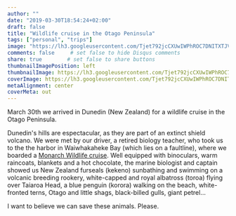 ```yaml
---
author: ""
date: "2019-03-30T18:54:24+02:00"
draft: false
title: "Wildlife cruise in the Otago Peninsula"
tags: ["personal", "trips"]
image: "https://lh3.googleusercontent.com/Tjet792jcCXUwIWPhROC7DNITXTJVpKE-RVd_aGp0Ne_Q03Rs1IlJ9-geZBKtcEEdei_4TTlGUFephGtjdqryKLKHsiX3FE7kJURQvU2qU4BcnlMisBHUfdkDnbZBFOSS79XY2Z1MoA=w1920-h1080"
comments: false     # set false to hide Disqus comments
share: true        # set false to share buttons
thumbnailImagePosition: left
thumbnailImage: https://lh3.googleusercontent.com/Tjet792jcCXUwIWPhROC7DNITXTJVpKE-RVd_aGp0Ne_Q03Rs1IlJ9-geZBKtcEEdei_4TTlGUFephGtjdqryKLKHsiX3FE7kJURQvU2qU4BcnlMisBHUfdkDnbZBFOSS79XY2Z1MoA=w1920-h1080
coverImage: https://lh3.googleusercontent.com/Tjet792jcCXUwIWPhROC7DNITXTJVpKE-RVd_aGp0Ne_Q03Rs1IlJ9-geZBKtcEEdei_4TTlGUFephGtjdqryKLKHsiX3FE7kJURQvU2qU4BcnlMisBHUfdkDnbZBFOSS79XY2Z1MoA=w1920-h1080
metaAlignment: center
coverMeta: out
---
```


March 30th we arrived in Dunedin (New Zealand) for a wildlife cruise in the Otago Peninsula.

<!--more-->

Dunedin's hills are espectacular, as they are part of an extinct shield volcano. We were met by our driver, a retired biology teacher, who took us to the the harbor in Waiwhakaheke Bay (which lies on a faultline), where we boarded a [Monarch Wildlife cruise](https://www.wildlife.co.nz). Well equipped with binoculars, warm raincoats, blankets and a hot chocolate, the marine biologist and captain showed us New Zealand furseals (kekeno) sunbathing and swimming on a volcanic breeding rookery, white-capped and royal albatross (toroa) flying over Taiaroa Head, a blue penguin (korora) walking on the beach, white-fronted terns, Otago and little shags, black-billed gulls, giant petrel...

I want to believe we can save these animals. Please.

<script src="https://cdn.jsdelivr.net/npm/publicalbum@latest/dist/pa-embed-player.min.js" async></script>
<div class="pa-embed-player" style="width:100%; height:480px; display:none;"
  data-link="https://photos.app.goo.gl/R59YqEnEng3TBFci7"
  data-title="123 new photos by Jorge Cortell">
  <img data-src="https://lh3.googleusercontent.com/PzNXVCXVqO5xOMgJr4GQ0A9iEl0L01HkmHYjUEkOX23VLkfqQYHZf1_OLCw52dn2nWE8vIZ2p1A3cZ25qFNKAqKIUMpDrIstOgAJOvICnkHKh5s3g3Kdid8CW1Df7RIGItqI-28pQJg=w1920-h1080" src="" alt="" />
  <img data-src="https://lh3.googleusercontent.com/I4Sa_EH4TWrjqCJjzTTW30NuF17XH6v94P6xRAvZG1cpOxgqF6G8KJPrOgHSxJlV-Oi-V2D7HwmHBz1VyHeNyww-KkqNJIeDYN0cUmH_ITZzLVbNHAcUmdIRgy3SnpYGE9-NWcYIiL0=w1920-h1080" src="" alt="" />
  <img data-src="https://lh3.googleusercontent.com/Py_i7_mTiAZZnoU3n4fHxfiTbVpv_SPA4pL1JvPJ0xVaHGqbR5FMA2DKdA01Qj-XQmRi7b1MNQ12voi-hP708tUC8PBbHtBejRk732CMqj6ta7E5cMwOzI7B7jZy2xzl1421jMxvs2k=w1920-h1080" src="" alt="" />
  <img data-src="https://lh3.googleusercontent.com/n3C5RW3NjiyJQoIah-nKP_26RmbeYQNZoVxUBBEzGkk1RkkZXUWZzxvAy34_uaMysVQjrIwwrnzjh-IGNR8CYjcwGg1GUiHjFF26VkMY-HcG4VONTwZGKy0euiuA4_RQlxURjgUYjr8=w1920-h1080" src="" alt="" />
  <img data-src="https://lh3.googleusercontent.com/uj_aenLzTOroHb8B0sMfCpfzCNrc2TmcRzf3TNOM0nOb2xd3-pL3B3mSzTJdwQ2NUO8vYZgCXliPcr5c3rlWOkAvCYpdVbtN_pTSyt6vZBulNahGkZj41oAYLY49bUGHkxeQ_veQYfU=w1920-h1080" src="" alt="" />
  <img data-src="https://lh3.googleusercontent.com/1qy4S0mJ0a9txd_6Tzw62tl0VEvfQ4pE9jwLtk1QjpJXMWxlOqr7l8Zm6gs7h-jjogbQnCJxcpUZSd7InEPY4lqyzT_Wd_kKGowVRBURqJJbnVWvH-zpf1DE4A_srdTGkeYcPmQzjLQ=w1920-h1080" src="" alt="" />
  <img data-src="https://lh3.googleusercontent.com/PiBHFBUazqHPU_aXn17fTy7iYJSC2mHIpX7VjjPpfDy7kw2F4YrsBa4Em3qCsUTdQ9oNFOk3gVwTGkdJ4kgyW5FOroFSwAZFVwuCicyxyW9Ll5s1L8i0shs3aRkENvcWGAZQH7dBY-I=w1920-h1080" src="" alt="" />
  <img data-src="https://lh3.googleusercontent.com/hAtJsPmthpr6L3a9n_ZGmz635l2cVIyx3m5FlmSBbzwxtkIICJ4oS84TQXytsZMQx3QKMXmDbwBCfFBDJy_wNzGsQymUivddsnFIqouM51W6GmC0XPSQQKD-B4W5a5SsN8uzTjyruyE=w1920-h1080" src="" alt="" />
  <img data-src="https://lh3.googleusercontent.com/0DsP9gLd2NI2cWhUlBtVYIKbY-W1NU9lWyaW0KoV-QBIZCnpqw52_jH0PtMt28YxFwK_XD6llnDy6u9UXG6aE3qIAyqovQEzUCfYAK8D9A_2b2sceg0mHzk2N0WAvfqppTYm89g6SzI=w1920-h1080" src="" alt="" />
  <img data-src="https://lh3.googleusercontent.com/T-xTgXjJmArbJ-KXZQyzfzrgvoxpIL7fbX_jfxkibjXVFkaAMHg7_0ZuArUKih8O4GQh68rFtPqTNfOSG-u2NDlaEMXVn_iMq1lRYxaZNuw12sf6qZnNRKEwKTRlDs1avv86mypf94M=w1920-h1080" src="" alt="" />
  <img data-src="https://lh3.googleusercontent.com/b1rybIwzqNxWw7324o7iPetlwsQKLl934p6dD790X2CYzF1vm-82xZeQEIURyofsNr4TTkqgSVdT6wa-rqpHOSEA2ll7iP5QpjRAkXjkqVCaZLubAKNbCWH8CKFkfzz_0yv54aSqJ3M=w1920-h1080" src="" alt="" />
  <img data-src="https://lh3.googleusercontent.com/RqOc7aFc8TNqpC8TmXrM1RZy5Y8lPfcE_nQClx4qmuk4Dx2WNQFdE-nQDwVVWblEnnhWt3yHq6w8437Xo3Zs3VylyEzzEr2EXvzCbHBaZP9TSzANcpG5HipHm7X15U2_leePRzDgdq8=w1920-h1080" src="" alt="" />
  <img data-src="https://lh3.googleusercontent.com/4bIihpN8hjyyea_7_gGgsPkx9CU5XAeHe81yzAKaujZ5gox2Y2OllucSBHF2eKyEYApqkLEF4Q9Tw0m-TpNIcmlzOPSOFoQZpXWtZ1qr3NoCMqXoMw3AGN9WM9K-phZtX-rnzJ5clYI=w1920-h1080" src="" alt="" />
  <img data-src="https://lh3.googleusercontent.com/EINXNTjNgUpA9W_177bmca9aDFh_o-Z7-Jwoqon7l4v8tAMsNj3yD7ghlLMKiRLaUuVHiiXz0ogo2P2F9RhxtU1DcYdoNTEvFomwO0qdcuzMsLdemvu9Tf5zqtR4hCC_5-rF9zF5Iig=w1920-h1080" src="" alt="" />
  <img data-src="https://lh3.googleusercontent.com/2QWe0_s2WXeSejdveXgZ2K4QqxanHiWUUYg5zBmgl-8m7gWy-0KERCLL8iWQGprMKiPC8VEbUYqf3aHFwjylSYSUpDHZFQqVr6ckqKNM3b7PGmp9tgEzqCexYVFdntnDjyY_Sv2uRZ4=w1920-h1080" src="" alt="" />
  <img data-src="https://lh3.googleusercontent.com/WOApMHQjFwX_n80Ibf_BtAa7fhvM0T_jT1K_C59sfRobR5J_hTyi8tU71ArQ4UNe7ON0EIOYhroixNweZH_RmAvDBrrgCFeKurYWwZCDgSe5ZnKozv8hHdRSFPJuCuFI8ZNvFK4Gi2g=w1920-h1080" src="" alt="" />
  <img data-src="https://lh3.googleusercontent.com/8UQBE-FxfBIiWS9VfkRLp1JXnUOlI0p8IROF2Wvf58oFrAH4pWkZvw4wTXweowvl_gjfEHOGtb5e6bvj1qCz4qUhyv7rG-2qpprBB4mzmXCPPrJPOlt1JZ7_wCHlApP5edYIdI4VZfo=w1920-h1080" src="" alt="" />
  <img data-src="https://lh3.googleusercontent.com/t85RQ2uH1CH0woQ-wIlrPDQq7fkWcEONU8Wc-T5Jb73By6eg-aTsXpjzbEw5OrXIaYqkbPbnA7zIj3lFBF7ToP7MhFPxwSYpjUGcpX8J1Hcr8F0s4urvFGwYwY0z4kcFb3k_Cg9KkgE=w1920-h1080" src="" alt="" />
  <img data-src="https://lh3.googleusercontent.com/aJLAGxX00lHr_n-CwfZV0nB_BLnByV8AGAtpUCIXjaiiWq4ORAR5PW4SKiSa2HxBUd_YVrHl1fLnY4o--YxiwiDFHWWjr3eSfEoCNgrXpEfwQ1uE-JMnSh1jLbofoMqil3_xD5dnZ7U=w1920-h1080" src="" alt="" />
  <img data-src="https://lh3.googleusercontent.com/hfM__DbWU5d1c4LqgRnU1Fk-IF4YkXo6ZF7AbvELbyZGf60iFD9-a66_7x-FmpZ0hI1JlwuD1KvuoJiEnPwyDZVPvHV1HI__adTgwFCeJn9pezsKANo6Z_5ixf265vRO3ivR0v__j4w=w1920-h1080" src="" alt="" />
  <img data-src="https://lh3.googleusercontent.com/WRteinUA2b-dDKsbHGzbQHGF1fOy-vdNqwMaHSugdj4785w-7Wv-okVHqWCB42ezKM7iGL9sxYlPwnaKf8HzvYjqqzL4d02Vd1-6HbSegtV30IQzYGfafNBsY1vpPZt_HGBMbk3D2V8=w1920-h1080" src="" alt="" />
  <img data-src="https://lh3.googleusercontent.com/XW2TTejVlby5Zk1ZlScmvXju2iagMH5dkxNL0B_gorLIbrYUm-MGO3rW9rVknwsEXfK0jP4MxoEYC-kHwU_oYwAGqfaEocQgq4e5JnWzDgzz65shvuRHmX6Lt840EYC6soMzkfVeUcY=w1920-h1080" src="" alt="" />
  <img data-src="https://lh3.googleusercontent.com/bn-xUBPgL1ocGel4GfJ0ZctDAAIOeoCJ-iU10KmwiFvgdWpjPuNMPzRJY-EAY7aVG-Qb9kJL7VPO3C2H9f4WKA0mw-PZJJ7xkOTa_VtUv6S5S-hhz3FjTfWy4YJJmLomgEFFg66pcUI=w1920-h1080" src="" alt="" />
  <img data-src="https://lh3.googleusercontent.com/GV4p2NL0jtt9Mq4HiNbFsiba2B_ADo4hFCoKQ_gRhGIDYEmDzfQNYeipoQShdxxYtBkV8S5lbohlZuO89mXO0FAvcl5GgF1-wPqF-zkxTptBKkALHIfwc4BM1cJ9JVvlaKEJo9sGUuQ=w1920-h1080" src="" alt="" />
  <img data-src="https://lh3.googleusercontent.com/cLwBZTLihnniHGn2FACKTQAeGB2Cxag4K35OScUW5O0OEOfqDQk4mCdyqg-PbSD0z79lOLwXz4rqyAacXnPasyGKqrAh0Ylelp64hzRGuHfgNVvmjD_i1o-yiu128dUvP7zKMGAsBNs=w1920-h1080" src="" alt="" />
  <img data-src="https://lh3.googleusercontent.com/fPxm8TN1U4i0Lm9VrDtlSQ9ZfVIidAOSuABHa2f_mCMnd8h6N_sSTerYOEYoob4ZGBJsvoYjSC0mpUykq1AsFnbeQNr1tdxrMKmAigElXQBMV-p9bw5_fZzIX_17rfxOz6bQLKlz5AQ=w1920-h1080" src="" alt="" />
  <img data-src="https://lh3.googleusercontent.com/AxVNrCuWo6a6tJrgWLrc1WzgOTVuFQdFCr9diHC-faiCOkqHfE5l_JslE9L0dMdaQ7zTuXxF7qXEo4iO39hTJgz1YE4G9RevKJiDon4AiFXdYK1Vze9bhLdFWrme3B810wX5wfAyyEo=w1920-h1080" src="" alt="" />
  <img data-src="https://lh3.googleusercontent.com/7FuclPwjIJe9YaH7cPpkfEAz4AUfnJ7xg7c1xR8z30RezUIo0-6_-oT6ibF99RcLstL6QivFzmo8s-LfnvmVbrlb3B92KvvYrk22xKrOahBmyEm7m96hGwucqn-1XVQ3oUWx_AVA4Uc=w1920-h1080" src="" alt="" />
  <img data-src="https://lh3.googleusercontent.com/Dw7c6jCbqoVvV0WwrmG-c3UpIPHJFKxkLMDY_MkCxuPu5QBD0c9U0btXcAu70-9d0r2cQJqTMj9l-gyGfjSuW-zyQOmp-vFXOQ07JkVwc6P6A_TcjgA-_vm0e__rhIl2htLGpZ-KnY4=w1920-h1080" src="" alt="" />
  <img data-src="https://lh3.googleusercontent.com/xTWLbXr0Fgn1YcHWKhpqbSoZyyQbwsjsvN1ET0DI4F-GSBTqNg4fV8xKCDbGUFp3klmBDvXCJ_1zUE58XGJgq1WSvisyEEoux16-re6-dGMWHRMU-tFVXJdiirofhZXdWEDdgc_qBKY=w1920-h1080" src="" alt="" />
  <img data-src="https://lh3.googleusercontent.com/yVtcfZyA3xMINCRepZQnMmzM3UExMwI8zHdHCxOSZhieRyDckiyoUNey-WbUpb3xBP-pwHF7UVaSxF_4xuruM35AKDGBRptuDsBTpvo95ag9tvvbHq-C5D7dKA0DrnnZPuXRdkV7Yyc=w1920-h1080" src="" alt="" />
  <img data-src="https://lh3.googleusercontent.com/1q-M75U4PIEFKnTRP1CdlOH-a4q0jxpL_DK6Ivg8vdXp218bOc7rDuXwh-8EDP6Bw5AHrn8HVM-6QgNOxUx45C6mubjbDL0VUw1PBSMjlYIU-eg9tEAzt77hZvNzCC-45g8J3PrOb6I=w1920-h1080" src="" alt="" />
  <img data-src="https://lh3.googleusercontent.com/vxz_NO--G7LfJ7P3NWClD9nFSPNSKyOtmw-mRV-C9_7bgC9bDJdctZ_FrJH6vDgMTY80EJ7lF-P8Dtq8XXItiV70rO5JUGxS2aNETDG7SrC1W7SE6BtARYHRNBDAcRWrXEUEeT4QPpI=w1920-h1080" src="" alt="" />
  <img data-src="https://lh3.googleusercontent.com/wXSU2me815PFQjLCL7PG96x_dq3Z3AI_U87oqx3BJXfKvD3aBgJ03f4rQ9B5sxtrXEEI85SWc9ujoCgRjr5z7mxbJ_cAxTeLXJnTamIuXxwKUP_OGiP2vtcdaFze98rBO5-pzp7i9HE=w1920-h1080" src="" alt="" />
  <img data-src="https://lh3.googleusercontent.com/SNQu3GEXVC82HZozBUWwHSeSzYpnmfZ1JQUcp95yYGsKESZV6KXorGusGorKdhwhQeSXBDvsrQsC5RHMTxzGn8rcyr3HvlXzqgexmgo9oAE1ISplrSm9bumkNCJSwQpYJKc-PZ4kjyA=w1920-h1080" src="" alt="" />
  <img data-src="https://lh3.googleusercontent.com/wbgmKhuXjNOhOq41WhJsipwodc2iHIuS0vqot380i4Cf8XWPPh4ZylnrGN8Z-2i4PLdKRstBa2c3-om0ObVq7v5wRwThBZGCTOzkpWcRVI8uNuga7D3svnnS8fWFHP9dn8AAsE838g8=w1920-h1080" src="" alt="" />
  <img data-src="https://lh3.googleusercontent.com/p5BZLT088hL34qGSaSccHzZHTOVfv2s4NSL5B7Fr1PMN5rfHZkZ3zbNeVCzz8Zyo__MpXiV-RhCuENd02xp4etXI_gsbyfnJHwEApTpK4BCwH50BYQmlfx39KpKPZMGwiL4vj3Cm7kg=w1920-h1080" src="" alt="" />
  <img data-src="https://lh3.googleusercontent.com/4tR79pJd5aTRZZ0UsrtuoC2sEpuBcgTY7ZKReowGcpFwJRXE4Y_OvltuDg5kInSMc19xtr5HEaPe0qDQsRcQdTwHYPw0r0GRofpTPngHp9ercSULOvz1bD88lcV8tgVanFe_v3E_Jto=w1920-h1080" src="" alt="" />
  <img data-src="https://lh3.googleusercontent.com/hdCXUsBMdDfv3idEtvEEQoRnufxxMHGaHNgQb1xY8zQhxo2FYf4K992O19MeX8BxtJ9eucWMe_6V2ukBpVyfPb_aiR6_963QN6k2S_fxcFbnN-lQzUp2piSJfQdbllG4V_qUrXmE8rY=w1920-h1080" src="" alt="" />
  <img data-src="https://lh3.googleusercontent.com/K6CPeG5zCqD5-WY8zjknCJzL0anMxn2qCwLHOzk92aVXvh46lM4-NSjCvPjKFEMgrWDUHvnqt-Yd793T8I5JtIvi-iBaT7FQ_JsexLFvaxPyo0o7SfriZCqkePoLSiCOuGlj0OND2L4=w1920-h1080" src="" alt="" />
  <img data-src="https://lh3.googleusercontent.com/U0S9idguPLCblpyBC963CWpZ54nHWLABRFJuzPC8If1rP2Mg031GwxtMH5hvb-0u4N1cZKLb8jZs5YGJTU4B_sBHq8FCLYMYZ6gqqmfexpFy1poPPVyVu9VMSc6sZNjFCM9ESkNhEqg=w1920-h1080" src="" alt="" />
  <img data-src="https://lh3.googleusercontent.com/pfjHMID8X8Su6k8-2rkTaDjcuoCNFWn0Xr9aQetGDjQtF8XgjJ0lKVO2wNtak6oR46ow8STOzimDTrvhIq-LubtC0PUR7_GBflEw62488Y4ma1zdsaCibESOrcawOYOE8fv6D9KCsLw=w1920-h1080" src="" alt="" />
  <img data-src="https://lh3.googleusercontent.com/gUJUyBKHAAuCwKDjiSSiSAABmcPlQPCHDr1JvlOMWphvoEMKyWOXKOoHNDpTC1fe-9it4htiNKMI6eaOQAxeIM_58i6SZgU-4dz5Bs9AOlDBkQK0T4tbB1jLtYjS5aNEAv2N-Pj8bS4=w1920-h1080" src="" alt="" />
  <img data-src="https://lh3.googleusercontent.com/zSnIU44UGtl_IBK6z9Soa7Gu63ULZwX6SadlIdngbZRwWvXTTUvlYtjnlXIyI-oyC7Our_Wjvt3MSg5gyfEbfMZrJgkNghnVaa4MRAnEkA7tWC176vnlGp2KzeGkAokpAjTs2YDkG8E=w1920-h1080" src="" alt="" />
  <img data-src="https://lh3.googleusercontent.com/Mog54sKC1B4ZRXyEJg44TOPe12NaskKn9Y7PSUVZIYWlbfgq_V79kxVEaiiXNzhhdRen7NGraERKI1PV-oNqoUgEC4WFMSTliu7BgLdaUr5gKU2zAXG7v75N0StvonERSNSt-zxZh9M=w1920-h1080" src="" alt="" />
  <img data-src="https://lh3.googleusercontent.com/zr9ZUuyVfPZ4KShzC2LSasegcJoKQnmkrI2Yg90q9rzpM2KHoynvFp6Q-cZrzit3EhgigaLAxeZduC3unOojMBjaViim-6MHZtIPpLAF5JsgXDpVJELhum4Eq2zJPDaIgvxtNT1WDUc=w1920-h1080" src="" alt="" />
  <img data-src="https://lh3.googleusercontent.com/Y0FgfV5EcLpuV9hb155pBEq8ZOjxfvGt8wuRRW3ygNIoEzVeKb2qyJJ1Tfpr_RBoqYCyntBSAXHcKJfuEMWGRKRoRZVlFQ_e_72oiiHQaWlOUBbNRrEciXPBQJJ4sPoQzBo92AtZ2y0=w1920-h1080" src="" alt="" />
  <img data-src="https://lh3.googleusercontent.com/gBFkl5SEDjNkWHwNyqyJbU8iHz9pXErPIyFBCi7pcmkhEmU5CQTKy-dHnsuuKGV1OTMz30r05FYPbVMhBY5W0FBPeYcC99Y-692WyZ1yC_Gc8GuOYUyDYfYUSxZXWE7ImOp7fdBoJSI=w1920-h1080" src="" alt="" />
  <img data-src="https://lh3.googleusercontent.com/ds-Ljqvz1YPzd4OT7DXTEwPVuTHn-peaSQ-J51NWGfK5SVS2cV7RsLIWKRwhbnX328ZhfVO4DY-OEGqaRdOb8VDNsL30Z9Byo39rcB2vLDDYZlLqdBZJwZFdTBLgOFyGzYvoD913omg=w1920-h1080" src="" alt="" />
  <img data-src="https://lh3.googleusercontent.com/s6KdzZKCOjXlQ-KEYAg96rMc9IE0w7OYppkHEdn3jHINeKw6ZCC-1tF5X_TywC6fusJPLP9JglfK64BIibyQVryobD-SF2pdts96l-ybitJiuKbvAIkhHPV8usWUzSquYEEir5URfWM=w1920-h1080" src="" alt="" />
  <img data-src="https://lh3.googleusercontent.com/-QIKYJcU5cn1raRDpTM7bRXWcTwQXCiW1kgNf_TARlT2o63Wn_HP6LmfWd1_jEtnBvUeKNnFHniRYD7OuHP5RCMXMiDmUVEFmX7m2MOhLO7g6ugk7oMvmbuefhNWp62EEQhDZ1Qr_js=w1920-h1080" src="" alt="" />
  <img data-src="https://lh3.googleusercontent.com/VDy9DR6kDXn2n7FMtmYmdbkgygnqETv3rqOX6DOYL2YxzjjNPfv_0X9LoNfGyYfdnKmEsylP5bYcAwfzApWEzDWc_ue2-NMtVnMfEzYPMO2KojwqrSjqSaFQMO9zPYDB8numBwCyfPM=w1920-h1080" src="" alt="" />
  <img data-src="https://lh3.googleusercontent.com/A3IhFn9T4wqVeBeiFD5pe_ZUm-OvSzjtZQHxZ96GgDbdHRjaS7rrZvE3l2jkoQ676EKsk8BizWQ8mFa3cSfy36majEoCSIUQkd1KAeEaHnu5SJkrP4sA-jy-6DfAZZvCm5WAmht8F28=w1920-h1080" src="" alt="" />
  <img data-src="https://lh3.googleusercontent.com/QQ3mjHPpxL2_G39Ib3V3y0YdvgNdWT-caxJEl72o2gubCJqIZqB6NBUdfD514ISK_eDkU9z7JPbE995Y5aIfsbtjnEd1heg0A8exyANsNDcX9Q_Uz0q1BkG_XJfX1q9HpwfpFwx6S7s=w1920-h1080" src="" alt="" />
  <img data-src="https://lh3.googleusercontent.com/n0Tq0AdrlAN6e2XFuiLOkXCugphU8U1Cw7Ia8wQhDk7Iphhxlj_yc4y4X_0ChAKuNyFeg3LXFygV7RyJHCTxMGdTBGBZGf2jKm3S2Px13p_j8cU4WG1M-iA8bozNa_3U60rYOkDYK1Q=w1920-h1080" src="" alt="" />
  <img data-src="https://lh3.googleusercontent.com/uQIuLzFCKUGDF3IhfEwnfd5koGw9KyNEud1wBiaS86XWzMaZ2McSH_30XS7UMnlgzNB_KKhPEvY6HRc-qpzslLklJAvn0kxCTf58RPfX0bqbnGuUupxLVqpj0BmqiS-s9ytZhJQAFLw=w1920-h1080" src="" alt="" />
  <img data-src="https://lh3.googleusercontent.com/ZV5t6GPLLGp97Bir7brgQrx07wzopK0szUt3hZ-uB-v00OLyB9EWDHtQFlPPp15Bw-gitCkA2dy5Drb0DzZUQugEAUOwNkOHazFvfqx03r_nJUEEEhdmtIZ34BXZI14eyiLirnd-A4I=w1920-h1080" src="" alt="" />
  <img data-src="https://lh3.googleusercontent.com/P6oCdMf2RhPPNHiAXhW2Je2Fs8ashho0U5h8ggRfn_9Tf6Hf_-BXOY-vDoWEuqjNmXsF0JPLhm0wKP51sVq55UhHTx6CIXgDPWmxEGqXD6o4DRVkOQvub-IQc94CJrGn9apitiCdpdY=w1920-h1080" src="" alt="" />
  <img data-src="https://lh3.googleusercontent.com/gcGEIwxcXOx4ASLMFKUyxiUqTuzKP-yzeUASjcB6NKKgXbK97lhFnBY0psNP6x6pTVZiv15yB3OTbAl3Xt8Kq-RdOjL1EcU_0fTQZysiyLRhKw0eWJGnnHe-GZqPxrE8BysLAVM8q2I=w1920-h1080" src="" alt="" />
  <img data-src="https://lh3.googleusercontent.com/7k8_jqavY2s2cTLPVT434N6mZh0pdzmpKfilQfSCCHkoBKWKUYgu1SLO5RNV1VN4xwNOmHVtn8Z7YYUvO8VGfxVT7Qj9_hkKI5ZAFOqup2Dbrqh-h-SoH1o79SBdJiZJ3uNCU0LERE8=w1920-h1080" src="" alt="" />
  <img data-src="https://lh3.googleusercontent.com/f4ovVfRl-LQGo8yDo2EBQ7hPTyJqeA0rsD_wOnOwxVANh9qCV-CtPOyJ-g_ZSAfa-JlQGX4eH4f3C6jkU71JQ8F3vbo4kBc9DwnzNYSIpmT8qkwg6eHjX6XscLp-V7aKAcnecvDr8ig=w1920-h1080" src="" alt="" />
  <img data-src="https://lh3.googleusercontent.com/pJlevj-QDSf2TvYxTPEpwANqyoXyxwDs7YHCRGGTw7v8zGw9YRkzUFtY-DOHTCzTRf3piipCsa7VUT0LG6GX8WJRUPy6AAEo-bV94vruMC7KxAhPTrF5lqbwSo7e_iUbP19W9vVUF3I=w1920-h1080" src="" alt="" />
  <img data-src="https://lh3.googleusercontent.com/UaHXvh_LmJ-X9b_8ovH58s4gVZAkYR9hkLdLq_fZb_L5cn5SBBsPd2yAFIaGskY5soxsfd-8QxxOWQsuFMCuMhcyDlUZf_x7etYquG4ksi9H5pJTx3xaMCk8e29spFGxQ-t73eK0HCI=w1920-h1080" src="" alt="" />
  <img data-src="https://lh3.googleusercontent.com/64BxgcYKz8miYMWxQy0nA8I_SE3L3il7kN36XI5LG6ITkRXxk94_ZiiMCLpocw9EZpJ2BkQrQN9uIyIrqMjIQbS1yNR3sMw8czn-yHgMpaKz2VTW677DL1r-gK7YV7HE95KMsZRsGqc=w1920-h1080" src="" alt="" />
  <img data-src="https://lh3.googleusercontent.com/4VRESyloaZz9zk9BZc1arOtY60yM5EP7YnH9sJKBECiNNxrrBIx3PlvTUrfe9XySqoFJ6DMQyOYHF8n5NyPHRu7KNyBM6_20aYBMR48gW8DxWkZ1CbhgvWn6p8m_v4bWy_GxtdZOoEQ=w1920-h1080" src="" alt="" />
  <img data-src="https://lh3.googleusercontent.com/g27Emjl0N_d8kNxLKrYcppchIVWK7nBAG5qaBCH4OvhjWORFkDJcAl3GnZcwKgoQJrGETqJm7daGVKsP6OxFSFGN1heXtpBijeOyqpjDPG05DiQXLHgSf12VVU2et3gDB2zmHUbUESs=w1920-h1080" src="" alt="" />
  <img data-src="https://lh3.googleusercontent.com/ObfpYbUm_qKWhw8_WL6bxOQBxL7hj-lgOVBuYABnNq3f409cs4uRAX0RLDNwP4XHtiBMlCJmyWUaCqoeze76U4PrttLHG3kfRWI59YbYdZYtzHNadNNr-mxqgrjtNr_fu5uIkujTfK4=w1920-h1080" src="" alt="" />
  <img data-src="https://lh3.googleusercontent.com/4_a0_h2iTJoKx6y1ApelJjBAKwl2rkizLwaKoOphgVx2F_wek_g0gz-LyO8hZbO1cqQIgEnV4iwa9zc5y0Cw-0kWtBJb_uwUBafbVlA6AWaHLu6c_0fFGfQTx2d7ku2-OvtiyOpIA08=w1920-h1080" src="" alt="" />
  <img data-src="https://lh3.googleusercontent.com/8V3AT23ELQE1SqYmrJCJi2u_jxVMA17AEavyYE1GQgcKAsUPoFO-RBWs6sPAzRzEjmO0BIOAgtDz5Vn7dUOnIV1RxwG9Qp038I09mIAqZIlawrMtgZnFxpzsGwhjnRtHhqr6N84XKfY=w1920-h1080" src="" alt="" />
  <img data-src="https://lh3.googleusercontent.com/LBM30c1S-xuAEcwo99Mp22ye6M5icVaYVQlqnHRoKxQ_c-nJvHHBIPtop-iAIXc_fLy8RDC9q4lajzeSs_IuwzeuBwXIwLvyqd-CL9MhryDyAUbauRbnztWfvb7K3tDEQkKd_Lq1lVs=w1920-h1080" src="" alt="" />
  <img data-src="https://lh3.googleusercontent.com/R_2iLfTBMXh5-GOiumevKJvS3y1TkFdNkQCXKrK5rzYhvW7Pfpv_IFL2bduNuv7rzW3eWxPPbXVEPc-g-pB2GiN4Rt0mkWZxKclS93hHRhxwR8FGC8X869Zrrhui70H3LmFX1GlbtSw=w1920-h1080" src="" alt="" />
  <img data-src="https://lh3.googleusercontent.com/WSIGDqas5_QWqjx0o-j15h_MVI3wTOxCiZ6uCMCh-kmtASCC1Q0kJtzSFBfnn2m7oBSvtHVuKn-R40ytUD8iv4ioZRw-_QJfElPhc-kEc10EFiXhk0B9r1f0M-viVj-eAkLn0xEsMps=w1920-h1080" src="" alt="" />
  <img data-src="https://lh3.googleusercontent.com/YxLMYSPQbXfEouuEmpw5eEGTiuryKfU7z-WcahYuDN7g-RD3Z0E6QPXeZXDNCQrxFnFb8O2ORDYQGxZ-rfOVeVqfGXUYXfHlIh3yy6Efk21aBrzyGMQ-65LNAGhaeSpyyLajRn2eFYQ=w1920-h1080" src="" alt="" />
  <img data-src="https://lh3.googleusercontent.com/UCc83KDevFoMYxsR9QTynoe2aOUAdAmFQmETCTt-X-DAOHHEnz7W0x_vYZM5COgCSPLSpVuOmCvkQPR885E0HsDF8J_QMR3f2NRo1pPFnAdxsdGLnlgdn-sgoW3qld-yARPwAGVlm9o=w1920-h1080" src="" alt="" />
  <img data-src="https://lh3.googleusercontent.com/10FBhllrK_H3OzYK00oBB9iA5ApKorbXetY2Bwjhol5MXpCyL-i4xZ06SXpT8mI7Ni_pxug6n3ksjSzHKnXbf-XxhZTAJww4_zE6ujmCOCibaB0QwrWpnSBYtoDsuBSl-HnbsRFjKNM=w1920-h1080" src="" alt="" />
  <img data-src="https://lh3.googleusercontent.com/MU8YmMoNBbRW6aMm0UY1Mx-P7DnLZBbEogf7bL9sFjGlpf6wfu2P3g9C8JBhpgLgB07pQwoPh9TDJvNh9eRPu5-ga4mVTflPcJ3GOeQs2KNr23rMzYKU9h9VdmYyRULlRaD9Hcreq4c=w1920-h1080" src="" alt="" />
  <img data-src="https://lh3.googleusercontent.com/0MVm1UwOnkpxa_dA_78ubypLi42-S8IBjKtncFd6lGUSlw6r_za60Whl49GdTcnqNpkzhC2oHacFRkxzIH76oUiE8v1Gm-__I6Zg6Emv6gGiaNkQuSRjOAxUv8vb4dDw-Bs2WsRT2qk=w1920-h1080" src="" alt="" />
  <img data-src="https://lh3.googleusercontent.com/6e6IxtdJfGiFBJqa9WACXenWljarlGUoCXv3FT2XdpDacrCVbbzbcavGNw8SFzfQ901PemsANyne1kiiXVgs3m3u7jPThNhv7JAG4XQJF_ZA0y8j_Sy7VCBXOSWRgOK-Dfa_S6GSSpY=w1920-h1080" src="" alt="" />
  <img data-src="https://lh3.googleusercontent.com/tIeh5Jqr3kZ_rxahhdgxuSXPjPI520xxwkVuT4Z6918GQ5wZQyoXQkm-qaZmTpItjT8Av8A7N1BKgAMnwTWEELSSOiAgzLqT2hCKpZkkVnsh-A5qHhl4LAgFMvJ9cFNg2QgQymn0UAU=w1920-h1080" src="" alt="" />
  <img data-src="https://lh3.googleusercontent.com/nn194L27oFCHsrXttFUaTD9JFxfkNWSKw1OmiiI149ABOY1syvfG8kK5x_UTw_9CJK3De80UaaP8HGODMEVo8ZvcoXOHTM6QFUhHGcP_NLffm1BCmO9g79R5H-d5OIBZJ751PTwdEus=w1920-h1080" src="" alt="" />
  <img data-src="https://lh3.googleusercontent.com/OtUfXG1shoyqJGN0XVyDY_zfPohg0SGFQ0Tkj8znH25hTQOt71TBhpfmZ2t3ykBhMsdTO2uEfi4Tsi7-jiuMKqHNNDr39ikTSOccmHQSAEGhthcW9G63Rz3w4ZVo9JEUMKaXkAnsApg=w1920-h1080" src="" alt="" />
  <img data-src="https://lh3.googleusercontent.com/DgorvqCPQXfEFnZXICvEPVyQ8ZLQeUSNw79pRvR3nijsYJYN_vCzFf9VBV6vYodW3cK-vmIqWPxdB8GAQ3XAY8sDkxLfnn4xCv2RiPKD4LMygIs2jV4re469fzr_xKAxLEIZTGGzM4c=w1920-h1080" src="" alt="" />
  <img data-src="https://lh3.googleusercontent.com/jphtTjUUQvgxPF7u2VBgmk05gqXJl8Ay_eKUN9YiBmkHIjmAeHTMlx8P4ZxQ4fH_Af5xl8n48kAhjtW3fG01tR1vhRXsleRi8qc4tg0zstMDnud0F_jSew8nw8NvHtoX-SG-8FElfGM=w1920-h1080" src="" alt="" />
  <img data-src="https://lh3.googleusercontent.com/-2kaJlTw0VhMuUXEQJZjK2PaRVUevSj6-9WVXDFeNHrnJOkyyfDPnJd_azXsKCBXcUdVaznJ92UdS9qhFw_psXcRhW3awqfBmdBFkafn3O8jA575pBV8g6_B-Lj6pHNV7h92lqlkpbM=w1920-h1080" src="" alt="" />
  <img data-src="https://lh3.googleusercontent.com/pfAKOZiAyJWWWBT7xkXs5HypcP2D167EK5KiXH1kyZig4D8PRVXaFqewszKPNymUnZPu5itHqlHQN0qrqNFqZOxaIUMorQaaeWECNbNFyy8nkUqrJTQ1m4VQNjvt_stfh96csE_47xs=w1920-h1080" src="" alt="" />
  <img data-src="https://lh3.googleusercontent.com/V6iQrQ5P3RQsYA-wniW8XC1J9TFdFNv5rY0WUmU7v_OwmqAsQVHZRjxMogFoHt8oFpqeKaKMRcUKh6lbN3-jLXzwAZI-2odeWiFlCOYCgURJaA7nmBE_ILMfs3lqiIN-XGfq7ayJOXQ=w1920-h1080" src="" alt="" />
  <img data-src="https://lh3.googleusercontent.com/6nMyqaveOxgj_JEo0Jr-x_HvIOd2s_LQT-ZrkhdSjztsYuZ9YezvfV-b6iGF6L_DgDh8lF88if31Dq7i1tfrOozFT2nH0S1z60OwOltRL3s7poHzJ1mkC99rGWP32Y4-efVDwom08Oc=w1920-h1080" src="" alt="" />
  <img data-src="https://lh3.googleusercontent.com/SI7JHrbsVOdS6LgLXwyv5yXybQa-nZ5oTb-xrYyZ1GFD6blur-H74h0CqNUGLORT-FUZ6OGIY7DoNyEJ0FYnWpTod2z2hz9aPi9UeZ-1XZi8AE-N86vsT9lWd-7f8Zo3D-0CuF7qFpA=w1920-h1080" src="" alt="" />
  <img data-src="https://lh3.googleusercontent.com/6R_Civg_H_DYCCcp3ICAxQeL9lY1qC494txhN7i1B07sdfsLWaSvTbszVfAQ9Pt1oMKQwAJOcVlcOEEeW6Rn6C7OOzQA6Z0XVabN175hFjGSgTOznp5OjKu9ugRswTdZEiuSBvjJhio=w1920-h1080" src="" alt="" />
  <img data-src="https://lh3.googleusercontent.com/qVz3KPJqFHB3xou4_fK2MLr-bRW7SIiiRHckDL5IBOMCe3GWwTmvhN5wbeALhunVgv_NNtyKJCROZ8xc1h4tLwwuXrhCWmoWbuImFIxTRpjWZZsMbXkMWlEnJXPRImKcLgIUzXeptRg=w1920-h1080" src="" alt="" />
  <img data-src="https://lh3.googleusercontent.com/PdFx1k7woeYslGsF16f47IZtsE6rutDovHJpdYIf8EMcCQYWagviPPdFJ5Ktm75oKdlzd3OdspZEt5KWq2tw6JgSRwfDZ-2UWooyz10mYQ6Di5AUjeJQjRysiy_w8TbzULrNf89QnvY=w1920-h1080" src="" alt="" />
  <img data-src="https://lh3.googleusercontent.com/txPVA6ofDDmLn0l_iB7HH478N3v4XXeeN05UOpVtwLFsZDhSByKQgv_xLSlTWuj2ekDQa2ke4uD3CXGIK9-EtN14oPYEG5zGe_OoKsVOYJ76kemMAfQCwZk55-gH2NdLwC0-vq0Gfp8=w1920-h1080" src="" alt="" />
  <img data-src="https://lh3.googleusercontent.com/g05HVkDyfpz85p0bdfhrWPsgTQN01zofxezaVBdDsQfAi5XzMZ9ZkoIYOMD-qw39Clq-nNcUVx-vFce8Mz_H6BE69tt-PRYxggePSMqSSx3MEEXswmzqD8H-hnICJfr0JFm5aTTLAfQ=w1920-h1080" src="" alt="" />
  <img data-src="https://lh3.googleusercontent.com/Xq8ZsfBLPWIkcKy9zIXtJruzx59vonMXuVST5AWffs_gxnxqPHks05oPuJibtFgsgEAa3708vwzeB7ISm8sgg4JGPXtWPR9QJgSWN0QYus4t58jY9z6jkdyTuw8rDd6TQUlVs4c29Mc=w1920-h1080" src="" alt="" />
  <img data-src="https://lh3.googleusercontent.com/59PWVdbAODnprZlga6Ia-tAJ05J3_ASzkpiccgN958TbsRJd-u9nvVvIjXX4G7DkO3tqmZwndJZM3VKaBUmKCGA0rJqmFzH9HiurynIKLmNj_wMeumn6ou-3jQ1uHmb0XGrgX2MUv78=w1920-h1080" src="" alt="" />
  <img data-src="https://lh3.googleusercontent.com/RUk0I3J4NQygw--ZDRMeG-Kyd1POXNaM5kUHLPfzoOEycEC5_sQFGzY0VTnNm2o3ikLr98aoMKkjSu9nQb27zB_f4QcbNTXaXSnsqL5B5W-1j4exjct7I7GBNMDLOSYTMLWzG8_pvf0=w1920-h1080" src="" alt="" />
  <img data-src="https://lh3.googleusercontent.com/BFBwcrA_OSG-y4crMI8YhSFaUnaBxUUhpyzuNYPdUZPDP9NN12zMsVezg-Ou7alfXDeZbQwejsfC6tqqidIOfu9YbrOqQNUvvmag8yGAKJ8KhtDxl2M5PGh6Wahd6zCAVjVR61dhvtw=w1920-h1080" src="" alt="" />
  <img data-src="https://lh3.googleusercontent.com/F62s5aNDimmo-W4ToYb_GDydGhRlgKd1vqYK16lx7v6sV7kw9yyVFx0uxrTQrc_UhC7Q55kWFUzmgVU4yPAf9Q-7zJg5RZ71hkH-TjQ2_JTIo5WMDmXI7QtvNwZluU_8KEk4gqShm0A=w1920-h1080" src="" alt="" />
  <img data-src="https://lh3.googleusercontent.com/Y2Kfcb7HXpeyWk77RzuN7eYR4rgx2-W1DOtt-FBohlcWBnVDhp9lXfll6Y8wEGUGlhU8Ie4hVADBnYG4I0ioDg4ryw6GFm2AgvG19kd8bkDz8HJd8Q5HYnT2DQQ9zkLCy3nFjQ6NOTY=w1920-h1080" src="" alt="" />
  <img data-src="https://lh3.googleusercontent.com/EizWDux2suO5H6SPweyOM9lqMnYI545pqzUwRsXOBagUCkXqF0QkZOTHTdm1xswTO9p3OYxUKh7scLnf0mWHp-O-5pcSdALLf0_SA6z7gpGr6TbxT2JXtj7R2nYcu67ya-tRfRxTvm0=w1920-h1080" src="" alt="" />
  <img data-src="https://lh3.googleusercontent.com/cubhE4NDra_obu2YvU9IAzYVyZ8yHmckZ-20ZtQ2ffCIGNDz_i_cWKzaDjj3KNpkWghg7BE7m5A_Re_Ck1ydUaDas91iDoAnrfVawt8E6czlKCaAm0d4TGfbDsO3VJkwTik3JBBFBeQ=w1920-h1080" src="" alt="" />
  <img data-src="https://lh3.googleusercontent.com/jFhBdlmeRP81r_pW-aQuxz6dPiXJ0zgVLb88FZtIORpF0MpM25dFdZgWLBL1KD5PLOvN-kS2jhzFaT9XheptkwGBZKmhXYELBOwynBsJCRehzXef8iGzk8QO8ko6xfYivczegLS79Kg=w1920-h1080" src="" alt="" />
  <img data-src="https://lh3.googleusercontent.com/gvuJgrxvbMkzp_dwy8Xx_iF1wU2MOKY20vSDoR7dJXmpL_UimUq7Y-pFDgx4_qeA4zG3TwiiDCfIhD1WL1M055CJmO8eZguxVm4mXIC9B1QYQR3yTzIcZvqtyqaSDw68D9fM3Gq_DOA=w1920-h1080" src="" alt="" />
  <img data-src="https://lh3.googleusercontent.com/8jtyjRx0x2xa_IvrShn-zE32NgsID_aFYJudBj7-zAu_DZINmYqyRwtJ55c6ZbHV53xN-_Cm5Amv9k3bs2z7ymYx97kkc89WUrKKPh7km9v9H5vc-qGQWFwdVP029cYqXms7d78K1iU=w1920-h1080" src="" alt="" />
  <img data-src="https://lh3.googleusercontent.com/qdubO_KgF0sZ9hDeZt_MNYV7GWrbrGrprwn1u70CA50APWspcR7h6kRsKQM7mzGr1NFekTzcMgHCOSER2LEZkOhTQckzYkf9Udb9-H8mpIdekuDHbZ8zNgy-zmaGOorhLmEJdNnMXZM=w1920-h1080" src="" alt="" />
  <img data-src="https://lh3.googleusercontent.com/dLZFolzpk2YybGR7nCRp1KtSXDvilHlnUJ0WIrnyXpxwfdBtN2Kb0aaAGPs3yQiws6YDxErnSI1V10dJvV5ElXEF71lhtQUy7H7gA8Q6yCdUSaSZR93TRrr24Mb6p_eoMqL5VcpcTaE=w1920-h1080" src="" alt="" />
  <img data-src="https://lh3.googleusercontent.com/Ju0m_hC3145Q1TVDhcXySwKw-IigjRXRp7FQ16ZmAmGP-vKDxmysgHqxApqS9rFmAc3vGdWdMcESbBqexELXMp3hU4drudrwu1WgCAwYWcXC_xrMEanShuNaoN2AzdosX3M7M7SLbQM=w1920-h1080" src="" alt="" />
  <img data-src="https://lh3.googleusercontent.com/Zi9svzpCFu3dS9thGUQNGZOYxHMrGhlYxlFytwuGWArwh1ioID5CPotz3AVW1bds4HB_S7Rs8aNWTf4bZyxHlrg3zzhvCZjF4J1nySz7mPIo1zTPuPbeLJB-KLlaYxrvWFqbppDvbq0=w1920-h1080" src="" alt="" />
  <img data-src="https://lh3.googleusercontent.com/4W8oIk2HnKcgZXRGHhF6n6B68tXPKpQDPLbMhlJmGqlbPGVD0qVXHRtHMSGEjjORhK2TRTv4NJiUbBMObvyRipvbt3JI3Byw9f1fSotjUnX1RM2SPDQ4f2jAe5nICwmfktAiYQhI1UU=w1920-h1080" src="" alt="" />
  <img data-src="https://lh3.googleusercontent.com/THOfPIDVhm5i8-ynoStDoBy0nqUK4QqdG8PBAuybkbWWeFdSyV3rBKzFE2rcT45VVAU3VqGPUxNIETf0Lh5UI0jUA78uWx4ouvE6dEwxn2MxXR_-FiShUFi0Enzd6RNOGg9wLZedPrk=w1920-h1080" src="" alt="" />
  <img data-src="https://lh3.googleusercontent.com/JUjccK-6n6Nog6dUPj-RWeiLiLiB7tGzBGaNOBCYcDHSPwyOTclDZCLuRTF1bBFCz-YtMQRUm4YoQgsx7jyIwaU_-oTPUEJrTfZxF44NiCikDLVe1jyapoNXgYhILjUxZUd8SBGVqIk=w1920-h1080" src="" alt="" />
  <img data-src="https://lh3.googleusercontent.com/qJmWCchODYtr7tzE0VkV3k4OzHHxIXWV7K4aG2tMAQXasfxgxDXja70OWRdWPDMg2UcBdNnXsb5PY5pexXXb76lpqV30t7lXSHm9Rd5mzOm7jz2tvWOBJCRSG0KNKH2Z9IFvcJmmN4Q=w1920-h1080" src="" alt="" />
  <img data-src="https://lh3.googleusercontent.com/aJeaMG9WTf4frC8XMlrgS0w6kDcirDYq8pZnIGMAyBeYP8UrQgQtaUUAn3S4UN8MpkgrdmRvr82VBi9Exz6ehcnuLT_k6Cjyk6z7rR-WPQRJPqziTWlcKlvGJAVLdqW1-L5dyL9Cxjk=w1920-h1080" src="" alt="" />
  <img data-src="https://lh3.googleusercontent.com/pODBJW-rvyuBbu3V0xsPyLvX5ebCgdx42S4Y721vNajGeR19VHDyblEORUnEexec74-qq5X0FRXSTsKkFgjWj_8xblxx3poj5IuHfawGe7V1PLKaPEjVKevPPvQMsFdHaZLjy-R69RY=w1920-h1080" src="" alt="" />
  <img data-src="https://lh3.googleusercontent.com/myfOfJ2FAwvcwMwV7eoySIdEX23SUv2KuGSrsHWVjUTK-whs1D85CLKGMhXTRAF71N2R4RTYmMSM9QZMq4jgF-bMgO7ub4GttXYKm8Ms9XDNfOHWtRzFCrTCfCB6h6w3uB-KnIfdjsw=w1920-h1080" src="" alt="" />
  <img data-src="https://lh3.googleusercontent.com/cF0IA3lfMEc379rumTNJhP5z5_bALRoqVbmuo453avhgpUGr0qi9lhfkTYIVHzIP2wG2fPVfinQgRtDJvD3XTkyFMd8et-SVU-UfyNN52YEkmqyd-3WnmZXLmV4lMIxiKOvla2dZjyA=w1920-h1080" src="" alt="" />
  <img data-src="https://lh3.googleusercontent.com/Ir35q5j9_MOuliRt_v3EJWHrJJUHKOLAY4rGLERilVBPXOBWB_c9bmt1esQ43TwSRe0N5wia5OQ_5C9G3gf8ZE8E6eNlRjO4kd5aFrlpJq40N8al-XRblFq0uu2RMVmnKxRpTo2KRWk=w1920-h1080" src="" alt="" />
  <img data-src="https://lh3.googleusercontent.com/11gLbisgt1vQL9KWf7-g2-Srr87BN32irscTEWKs3SzCIRGj1TRAYHFLvn95lJTBpARO95bB702l5rglQZjv1V65pUsLdBjxMt7Ub1p5pUKS4DkZSn4Dx78Fc2Av9Mpw-uYOyQ3Qzmg=w1920-h1080" src="" alt="" />
  <img data-src="https://lh3.googleusercontent.com/VQIwjPPmDpFsZltag7EvrX3BK0-WJT56I5h95GDsKoccwkyyV3TbeqsXobR3Muc7ghuz-QzlDlK4HL4Jy6GyKNf0eQMMZ2-8VfeScuiXhY4o9tdZXJJd6qzA2mL27AzdoCxJtgbNoVs=w1920-h1080" src="" alt="" />
  <img data-src="https://lh3.googleusercontent.com/MQn78EehSf58FzOY-kGf28Hvwzo-2E25oarTwiLXFM3iW1NLMc-sAZJmL2e01IbN47rPgaK_KXLa3MEKxvhzqCGCy0_9juLj3HNl6_hcZgKAwrGOb1Sbcz24QsF0wmh80ME5-37jQ64=w1920-h1080" src="" alt="" />
  <img data-src="https://lh3.googleusercontent.com/B-5GdxLrMFLnwgx9rwaw2Wq4dQTMFNeLH3yS2aWX0yKvTPZLoYoKuwyudA8EMrhV0iooLBDslE8yipSbAEMZM5QuzkdAWPqEkRWQZaVVWfDFXc77oUlBsE7cVZh9XDoGNIde8BXMG5U=w1920-h1080" src="" alt="" />
  <img data-src="https://lh3.googleusercontent.com/qANfeCEznFmDqXxRGzpqiiehQmJyIFH0qJHGb-tR9hc6axt7UOyopc6oGhNqgAuh60F3sYM4HHyHNwdUlirGVB6rX0TGdJXxoYN8oBe07R6j0m33nzTKRId7LKv0uQhyw65DbgkgXBE=w1920-h1080" src="" alt="" />
  <img data-src="https://lh3.googleusercontent.com/dBk2jvtDnQG8ss0AE-Batj2NFUugnKx1ydOZeFnIwTm7CIQy2vOxa1Z-VV47KvxQDFI3kUlG3WKYFZGPw8PHrIj_FKyay5VjdV5C3OrrRsxrzo-q8AuOgSp7S3vFMKqzPpHuLeoeO68=w1920-h1080" src="" alt="" />
</div>
